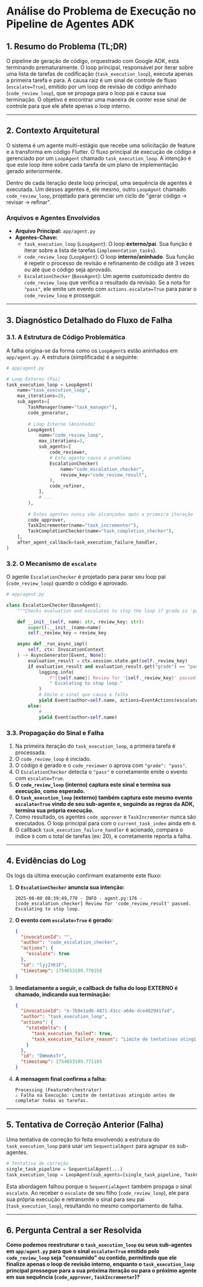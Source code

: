 # Análise do Problema de Execução no Pipeline de Agentes ADK

## 1. Resumo do Problema (TL;DR)

O pipeline de geração de código, orquestrado com Google ADK, está terminando prematuramente. O loop principal, responsável por iterar sobre uma lista de tarefas de codificação (`task_execution_loop`), executa apenas a primeira tarefa e para. A causa raiz é um sinal de controle de fluxo (`escalate=True`), emitido por um loop de revisão de código aninhado (`code_review_loop`), que se propaga para o loop pai e causa sua terminação. O objetivo é encontrar uma maneira de conter esse sinal de controle para que ele afete apenas o loop interno.

---

## 2. Contexto Arquitetural

O sistema é um agente multi-estágio que recebe uma solicitação de feature e a transforma em código Flutter. O fluxo principal de execução de código é gerenciado por um `LoopAgent` chamado `task_execution_loop`. A intenção é que este loop itere sobre cada tarefa de um plano de implementação gerado anteriormente.

Dentro de cada iteração deste loop principal, uma sequência de agentes é executada. Um desses agentes é, ele mesmo, outro `LoopAgent` chamado `code_review_loop`, projetado para gerenciar um ciclo de "gerar código -> revisar -> refinar".

### Arquivos e Agentes Envolvidos

*   **Arquivo Principal:** `app/agent.py`
*   **Agentes-Chave:**
    *   `task_execution_loop` (`LoopAgent`): O loop **externo/pai**. Sua função é iterar sobre a lista de tarefas (`implementation_tasks`).
    *   `code_review_loop` (`LoopAgent`): O loop **interno/aninhado**. Sua função é repetir o processo de revisão e refinamento de código até 3 vezes ou até que o código seja aprovado.
    *   `EscalationChecker` (`BaseAgent`): Um agente customizado dentro do `code_review_loop` que verifica o resultado da revisão. Se a nota for `"pass"`, ele emite um evento com `actions.escalate=True` para parar o `code_review_loop` e prosseguir.

---

## 3. Diagnóstico Detalhado do Fluxo de Falha

### 3.1. A Estrutura de Código Problemática

A falha origina-se da forma como os `LoopAgent`s estão aninhados em `app/agent.py`. A estrutura (simplificada) é a seguinte:

```python
# app/agent.py

# Loop Externo (Pai)
task_execution_loop = LoopAgent(
    name="task_execution_loop",
    max_iterations=20,
    sub_agents=[
        TaskManager(name="task_manager"),
        code_generator,
        
        # Loop Interno (Aninhado)
        LoopAgent(
            name="code_review_loop",
            max_iterations=3,
            sub_agents=[
                code_reviewer,
                # Este agente causa o problema
                EscalationChecker(
                    name="code_escalation_checker",
                    review_key="code_review_result",
                ),
                code_refiner,
            ],
            # ...
        ),
        
        # Estes agentes nunca são alcançados após a primeira iteração
        code_approver,
        TaskIncrementer(name="task_incrementer"),
        TaskCompletionChecker(name="task_completion_checker"),
    ],
    after_agent_callback=task_execution_failure_handler,
)
```

### 3.2. O Mecanismo de `escalate`

O agente `EscalationChecker` é projetado para parar seu loop pai (`code_review_loop`) quando o código é aprovado.

```python
# app/agent.py

class EscalationChecker(BaseAgent):
    """Checks evaluation and escalates to stop the loop if grade is 'pass'."""

    def __init__(self, name: str, review_key: str):
        super().__init__(name=name)
        self._review_key = review_key

    async def _run_async_impl(
        self, ctx: InvocationContext
    ) -> AsyncGenerator[Event, None]:
        evaluation_result = ctx.session.state.get(self._review_key)
        if evaluation_result and evaluation_result.get("grade") == "pass":
            logging.info(
                f"[{self.name}] Review for '{self._review_key}' passed."
                " Escalating to stop loop."
            )
            # Emite o sinal que causa a falha
            yield Event(author=self.name, actions=EventActions(escalate=True))
        else:
            # ...
            yield Event(author=self.name)
```

### 3.3. Propagação do Sinal e Falha

1.  Na primeira iteração do `task_execution_loop`, a primeira tarefa é processada.
2.  O `code_review_loop` é iniciado.
3.  O código é gerado e o `code_reviewer` o aprova com `"grade": "pass"`.
4.  O `EscalationChecker` detecta o `"pass"` e corretamente emite o evento com `escalate=True`.
5.  **O `code_review_loop` (interno) captura este sinal e termina sua execução, como esperado.**
6.  **O `task_execution_loop` (externo) também captura este mesmo evento `escalate=True` vindo de seu sub-agente e, seguindo as regras da ADK, termina sua própria execução.**
7.  Como resultado, os agentes `code_approver` e `TaskIncrementer` nunca são executados. O loop principal para com o `current_task_index` ainda em `0`.
8.  O callback `task_execution_failure_handler` é acionado, compara o índice `0` com o total de tarefas (ex: 20), e corretamente reporta a falha.

---

## 4. Evidências do Log

Os logs da última execução confirmam exatamente este fluxo:

1.  **O `EscalationChecker` anuncia sua intenção:**
    ```
    2025-08-08 08:39:49,770 - INFO - agent.py:176 - [code_escalation_checker] Review for 'code_review_result' passed. Escalating to stop loop.
    ```

2.  **O evento com `escalate=True` é gerado:**
    ```json
    {
      "invocationId": "",
      "author": "code_escalation_checker",
      "actions": {
        "escalate": true
      },
      "id": "lyj2YK1F",
      "timestamp": 1754653189.770159
    }
    ```

3.  **Imediatamente a seguir, o callback de falha do loop EXTERNO é chamado, indicando sua terminação:**
    ```json
    {
      "invocationId": "e-7b9e1ad6-4871-43cc-a64e-dce402941fad",
      "author": "task_execution_loop",
      "actions": {
        "stateDelta": {
          "task_execution_failed": true,
          "task_execution_failure_reason": "Limite de tentativas atingido antes de completar todas as tarefas."
        }
      },
      "id": "DWmmKxTr",
      "timestamp": 1754653189.771103
    }
    ```

4.  **A mensagem final confirma a falha:**
    ```
    Processing (FeatureOrchestrator)
    ⚠️ Falha na Execução: Limite de tentativas atingido antes de completar todas as tarefas.
    ```

---

## 5. Tentativa de Correção Anterior (Falha)

Uma tentativa de correção foi feita envolvendo a estrutura do `task_execution_loop` para usar um `SequentialAgent` para agrupar os sub-agentes.

```python
# Tentativa de correção
single_task_pipeline = SequentialAgent(...)
task_execution_loop = LoopAgent(sub_agents=[single_task_pipeline, TaskCompletionChecker(...)])
```

Esta abordagem falhou porque o `SequentialAgent` também propaga o sinal `escalate`. Ao receber o `escalate` de seu filho (`code_review_loop`), ele para sua própria execução e retransmite o sinal para seu pai (`task_execution_loop`), resultando no mesmo comportamento de falha.

---

## 6. Pergunta Central a ser Resolvida

**Como podemos reestruturar o `task_execution_loop` ou seus sub-agentes em `app/agent.py` para que o sinal `escalate=True` emitido pelo `code_review_loop` seja "consumido" ou contido, permitindo que ele finalize apenas o loop de revisão interno, enquanto o `task_execution_loop` principal prossegue para a sua próxima iteração ou para o próximo agente em sua sequência (`code_approver`, `TaskIncrementer`)?**
